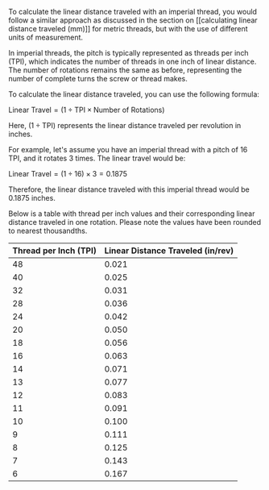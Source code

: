 To calculate the linear distance traveled with an imperial thread, you would follow a similar approach as discussed in the section on [[calculating linear distance traveled (mm)]] for metric threads, but with the use of different units of measurement.

In imperial threads, the pitch is typically represented as threads per inch (TPI), which indicates the number of threads in one inch of linear distance. The number of rotations remains the same as before, representing the number of complete turns the screw or thread makes.

To calculate the linear distance traveled, you can use the following formula:

$\text{Linear Travel}=(1\div\text{TPI}\times\text{Number of Rotations})$

Here, ($1\div\text{TPI}$) represents the linear distance traveled per revolution in inches.

For example, let's assume you have an imperial thread with a pitch of 16 TPI, and it rotates 3 times. The linear travel would be:

$\text{Linear Travel}=(1\div16)\times3=0.1875$

Therefore, the linear distance traveled with this imperial thread would be 0.1875 inches.

Below is a table with thread per inch values and their corresponding linear distance traveled in one rotation. Please note the values have been rounded to nearest thousandths.

| Thread per Inch (TPI) | Linear Distance Traveled (in/rev) |
|----------------------|----------------------------------|
| 48                   | 0.021                            |
| 40                   | 0.025                            |
| 32                   | 0.031                            |
| 28                   | 0.036                            |
| 24                   | 0.042                            |
| 20                   | 0.050                            |
| 18                   | 0.056                            |
| 16                   | 0.063                            |
| 14                   | 0.071                            |
| 13                   | 0.077                            |
| 12                   | 0.083                            |
| 11                   | 0.091                            |
| 10                   | 0.100                            |
| 9                    | 0.111                            |
| 8                    | 0.125                            |
| 7                    | 0.143                            |
| 6                    | 0.167                            |
